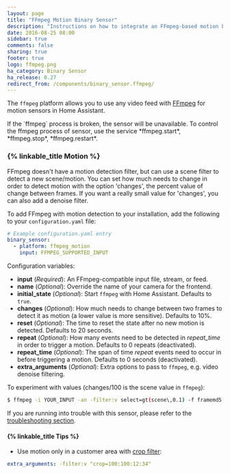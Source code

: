 ```yaml
---
layout: page
title: "FFmpeg Motion Binary Sensor"
description: "Instructions on how to integrate an FFmpeg-based motion binary sensor"
date: 2016-08-25 08:00
sidebar: true
comments: false
sharing: true
footer: true
logo: ffmpeg.png
ha_category: Binary Sensor
ha_release: 0.27
redirect_from: /components/binary_sensor.ffmpeg/
---
```



The `ffmpeg` platform allows you to use any video feed with [FFmpeg](http://www.ffmpeg.org/) for motion sensors in Home Assistant.

<p class='note'>
If the `ffmpeg` process is broken, the sensor will be unavailable. To control the ffmpeg process of sensor, use the service *ffmpeg.start*, *ffmpeg.stop*, *ffmpeg.restart*.
</p>

### {% linkable_title Motion %}

FFmpeg doesn't have a motion detection filter, but can use a scene filter to detect a new scene/motion. You can set how much needs to change in order to detect motion with the option 'changes', the percent value of change between frames. If you want a really small value for 'changes', you can also add a denoise filter.

To add FFmpeg with motion detection to your installation, add the following to your `configuration.yaml` file:

```yaml
# Example configuration.yaml entry
binary_sensor:
  - platform: ffmpeg_motion
    input: FFMPEG_SUPPORTED_INPUT
```

Configuration variables:

- **input** (*Required*): An FFmpeg-compatible input file, stream, or feed.
- **name** (*Optional*): Override the name of your camera for the frontend.
- **initial_state** (*Optional*): Start `ffmpeg` with Home Assistant. Defaults to `true`.
- **changes** (*Optional*): How much needs to change between two frames to detect it as motion (a lower value is more sensitive). Defaults to 10%.
- **reset** (*Optional*): The time to reset the state after no new motion is detected. Defaults to 20 seconds.
- **repeat** (*Optional*): How many events need to be detected in *repeat_time* in order to trigger a motion. Defaults to 0 repeats (deactivated).
- **repeat_time** (*Optional*): The span of time *repeat* events need to occur in before triggering a motion. Defaults to 0 seconds (deactivated).
- **extra_arguments** (*Optional*): Extra options to pass to `ffmpeg`, e.g. video denoise filtering.

To experiment with values (changes/100 is the scene value in `ffmpeg`):

```bash
$ ffmpeg -i YOUR_INPUT -an -filter:v select=gt(scene\,0.1) -f framemd5 -
```

If you are running into trouble with this sensor, please refer to the [troubleshooting section](/components/ffmpeg/#troubleshooting).

#### {% linkable_title Tips %}

- Use motion only in a customer area with [crop filter](https://ffmpeg.org/ffmpeg-filters.html#crop):

```yaml
extra_arguments: -filter:v "crop=100:100:12:34"
```
